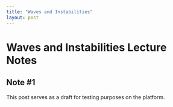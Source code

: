 ```yaml
---
title: "Waves and Instabilities"
layout: post
---
```


# Waves and Instabilities Lecture Notes


## Note #1
This post serves as a draft for testing purposes on the platform.
